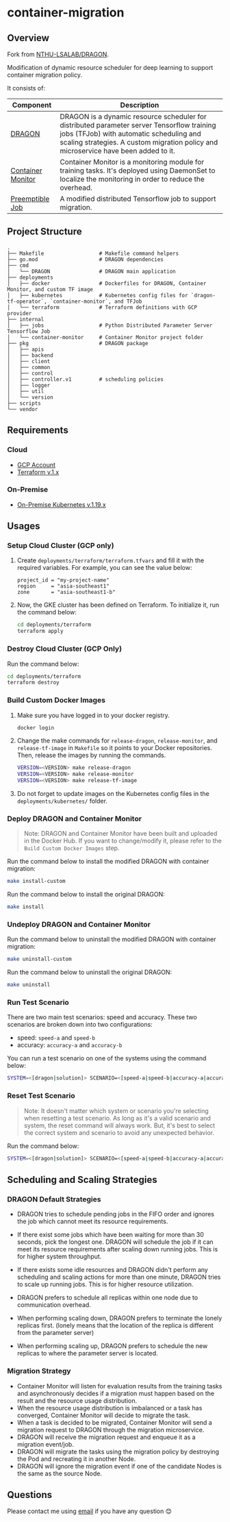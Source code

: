 # container-migration

## Overview

Fork from [NTHU-LSALAB/DRAGON](https://github.com/NTHU-LSALAB/DRAGON).

Modification of dynamic resource scheduler for deep learning to support container migration policy.


It consists of:

Component         | Description
------------------|---
[DRAGON](https://github.com/haverzard/container-migration/tree/main/cmd/DRAGON) | DRAGON is a dynamic resource scheduler for distributed parameter server Tensorflow training jobs (TFJob) with automatic scheduling and scaling strategies. A custom migration policy and microservice have been added to it.
[Container Monitor](https://github.com/haverzard/container-migration/tree/main/internal/container-monitor) | Container Monitor is a monitoring module for training tasks. It's deployed using DaemonSet to localize the monitoring in order to reduce the overhead.
[Preemptible Job](https://github.com/haverzard/container-migration/tree/main/internal/jobs) | A modified distributed Tensorflow job to support migration.

## Project Structure

```
.
├── Makefile                  # Makefile command helpers
├── go.mod                    # DRAGON dependencies
├── cmd                       
│   └── DRAGON                # DRAGON main application
├── deployments
│   ├── docker                # Dockerfiles for DRAGON, Container Monitor, and custom TF image
│   ├── kubernetes            # Kubernetes config files for `dragon-tf-operator`, `container-monitor`, and TFJob
│   └── terraform             # Terraform definitions with GCP provider
├── internal
│   ├── jobs                  # Python Distributed Parameter Server Tensorflow Job
│   └── container-monitor     # Container Monitor project folder
├── pkg                       # DRAGON package
│   ├── apis
│   ├── backend
│   ├── client
│   ├── common
│   ├── control
│   ├── controller.v1         # scheduling policies
│   ├── logger
│   ├── util
│   └── version
├── scripts
└── vendor 
```

## Requirements

### Cloud

- [GCP Account](https://console.cloud.google.com/)
- [Terraform v.1.x](terraform.io)

### On-Premise

- [On-Premise Kubernetes v.1.19.x](https://kubernetes.io/docs/tasks/tools/)

## Usages

### Setup Cloud Cluster (GCP only)

1.  Create `deployments/terraform/terraform.tfvars` and fill it with the required variables. For example, you can see the value below:

    ```
    project_id = "my-project-name"
    region     = "asia-southeast1"
    zone       = "asia-southeast1-b"
    ```

2.  Now, the GKE cluster has been defined on Terraform. To initialize it, run the command below:

    ```sh
    cd deployments/terraform
    terraform apply
    ```

### Destroy Cloud Cluster (GCP Only)

Run the command below:

```sh
cd deployments/terraform
terraform destroy
```

### Build Custom Docker Images

1.  Make sure you have logged in to your docker registry.

    ```sh
    docker login
    ```

2.  Change the make commands for `release-dragon`, `release-monitor`, and `release-tf-image` in `Makefile` so it points to your Docker repositories. Then, release the images by running the commands.

    ```sh
    VERSION=<VERSION> make release-dragon
    VERSION=<VERSION> make release-monitor
    VERSION=<VERSION> make release-tf-image
    ```

3. Do not forget to update images on the Kubernetes config files in the `deployments/kubernetes/` folder.

### Deploy DRAGON and Container Monitor

> Note: DRAGON and Container Monitor have been built and uploaded in the Docker Hub. If you want to change/modify it, please refer to the `Build Custom Docker Images` step.

Run the command below to install the modified DRAGON with container migration:

```sh
make install-custom
```

Run the command below to install the original DRAGON:

```sh
make install
```

### Undeploy DRAGON and Container Monitor

Run the command below to uninstall the modified DRAGON with container migration:

```sh
make uninstall-custom
```

Run the command below to uninstall the original DRAGON:

```sh
make uninstall
```

### Run Test Scenario

There are two main test scenarios: speed and accuracy. These two scenarios are broken down into two configurations:

- speed: `speed-a` and `speed-b`
- accuracy: `accuracy-a` and `accuracy-b`

You can run a test scenario on one of the systems using the command below:

```sh
SYSTEM=<[dragon|solution]> SCENARIO=<[speed-a|speed-b|accuracy-a|accuracy-b]> make test
```

### Reset Test Scenario

> Note: It doesn't matter which system or scenario you're selecting when resetting a test scenario. As long as it's a valid scenario and system, the reset command will always work. But, it's best to select the correct system and scenario to avoid any unexpected behavior.

Run the command below:

```sh
SYSTEM=<[dragon|solution]> SCENARIO=<[speed-a|speed-b|accuracy-a|accuracy-b]> make reset
```

## Scheduling and Scaling Strategies

### DRAGON Default Strategies

* DRAGON tries to schedule pending jobs in the FIFO order and ignores the job which cannot meet its resource requirements.
* If there exist some jobs which have been waiting for more than 30 seconds, pick the longest one. DRAGON will schedule the job if it can meet its resource requirements after scaling down running jobs. This is for higher system throughput.
* If there exists some idle resources and DRAGON didn't perform any scheduling and scaling actions for more than one minute, DRAGON tries to scale up running jobs. This is for higher resource utilization.

* DRAGON prefers to schedule all replicas within one node due to communication overhead.
* When performing scaling down, DRAGON prefers to terminate the lonely replicas first. (lonely means that the location of the replica is different from the parameter server)
* When performing scaling up, DRAGON prefers to schedule the new replicas to where the parameter server is located.

### Migration Strategy
* Container Monitor will listen for evaluation results from the training tasks and asynchronously decides if a migration must happen based on the result and the resource usage distribution.
* When the resource usage distribution is imbalanced or a task has converged, Container Monitor will decide to migrate the task.
* When a task is decided to be migrated, Container Monitor will send a migration request to DRAGON through the migration microservice.
* DRAGON will receive the migration request and enqueue it as a migration event/job.
* DRAGON will migrate the tasks using the migration policy by destroying the Pod and recreating it in another Node.
* DRAGON will ignore the migration event if one of the candidate Nodes is the same as the source Node.

## Questions

Please contact me using [email](mailto:yonatanviody@gmail.com) if you have any question 😊

